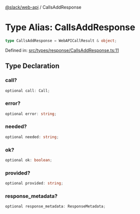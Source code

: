 [@slack/web-api](../index.md) / CallsAddResponse

# Type Alias: CallsAddResponse

```ts
type CallsAddResponse = WebAPICallResult & object;
```

Defined in: [src/types/response/CallsAddResponse.ts:11](https://github.com/slackapi/node-slack-sdk/blob/main/packages/web-api/src/types/response/CallsAddResponse.ts#L11)

## Type Declaration

### call?

```ts
optional call: Call;
```

### error?

```ts
optional error: string;
```

### needed?

```ts
optional needed: string;
```

### ok?

```ts
optional ok: boolean;
```

### provided?

```ts
optional provided: string;
```

### response\_metadata?

```ts
optional response_metadata: ResponseMetadata;
```
